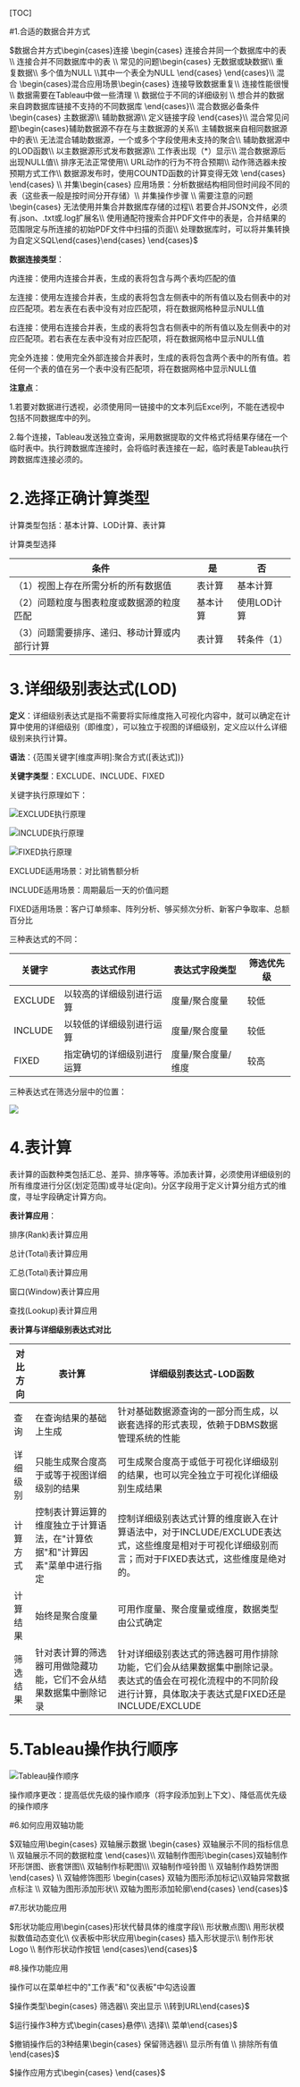[TOC]

#1.合适的数据合并方式

$数据合并方式\begin{cases}连接 \begin{cases} 连接合并同一个数据库中的表\\ 连接合并不同数据库中的表 \\ 常见的问题\begin{cases} 无数据或缺数据\\ 重复数据\\ 多个值为NULL \\其中一个表全为NULL \end{cases} \end{cases}\\ 混合 \begin{cases}混合应用场景\begin{cases} 连接导致数据重复\\ 连接性能很慢\\ 数据需要在Tableau中做一些清理 \\ 数据位于不同的详细级别 \\ 想合并的数据来自跨数据库链接不支持的不同数据库 \end{cases}\\ 混合数据必备条件\begin{cases} 主数据源\\ 辅助数据源\\ 定义链接字段 \end{cases}\\ 混合常见问题\begin{cases}辅助数据源不存在与主数据源的关系\\ 主辅数据来自相同数据源中的表\\ 无法混合辅助数据源，一个或多个字段使用未支持的聚合\\ 辅助数据源中的LOD函数\\ 以主数据源形式发布数据源\\ 工作表出现（*）显示\\ 混合数据源后出现NULL值\\ 排序无法正常使用\\ URL动作的行为不符合预期\\ 动作筛选器未按预期方式工作\\ 数据源发布时，使用COUNTD函数的计算变得无效 \end{cases}  \end{cases}  \\ 并集\begin{cases} 应用场景：分析数据结构相同但时间段不同的表（这些表一般是按时间分开存储）\\ 并集操作步骤 \\ 需要注意的问题\begin{cases} 无法使用并集合并数据库存储的过程\\ 若要合并JSON文件，必须有.json、.txt或.log扩展名\\ 使用通配符搜索合并PDF文件中的表是，合并结果的范围限定与所连接的初始PDF文件中扫描的页面\\ 处理数据库时，可以将并集转换为自定义SQL\end{cases}\end{cases} \end{cases}$



**数据连接类型**：

内连接：使用内连接合并表，生成的表将包含与两个表均匹配的值

左连接：使用左连接合并表，生成的表将包含左侧表中的所有值以及右侧表中的对应匹配项。若左表在右表中没有对应匹配项，将在数据网格种显示NULL值

右连接：使用右连接合并表，生成的表将包含右侧表中的所有值以及左侧表中的对应匹配项。若右表在左表中没有对应匹配项，将在数据网格中显示NULL值

完全外连接：使用完全外部连接合并表时，生成的表将包含两个表中的所有值。若任何一个表的值在另一个表中没有匹配项，将在数据网格中显示NULL值



**注意点**：

1.若要对数据进行透视，必须使用同一链接中的文本列后Excel列，不能在透视中包括不同数据库中的列。

2.每个连接，Tableau发送独立查询，采用数据提取的文件格式将结果存储在一个临时表中。执行跨数据库连接时，会将临时表连接在一起，临时表是Tableau执行跨数据库连接必须的。

# 2.选择正确计算类型

计算类型包括：基本计算、LOD计算、表计算

计算类型选择

| 条件                                          | 是       | 否          |
| --------------------------------------------- | -------- | ----------- |
| （1）视图上存在所需分析的所有数据值           | 表计算   | 基本计算    |
| （2）问题粒度与图表粒度或数据源的粒度匹配     | 基本计算 | 使用LOD计算 |
| （3）问题需要排序、递归、移动计算或内部行计算 | 表计算   | 转条件（1） |

# 3.详细级别表达式(LOD)

**定义**：详细级别表达式是指不需要将实际维度拖入可视化内容中，就可以确定在计算中使用的详细级别（即维度），可以独立于视图的详细级别，定义应以什么详细级别来执行计算。

**语法**：{范围关键字[维度声明]:聚合方式([表达式])}

**关键字类型**：EXCLUDE、INCLUDE、FIXED

关键字执行原理如下：

![EXCLUDE执行原理](images/EXCLUDE执行原理.png)

![INCLUDE执行原理](images/INCLUDE执行原理.png)

![FIXED执行原理](images/FIXED执行原理.png)

EXCLUDE适用场景：对比销售额分析

INCLUDE适用场景：周期最后一天的价值问题

FIXED适用场景：客户订单频率、阵列分析、够买频次分析、新客户争取率、总额百分比

三种表达式的不同：

| 关键字  | 表达式作用                 | 表达式字段类型     | 筛选优先级 |
| ------- | -------------------------- | ------------------ | ---------- |
| EXCLUDE | 以较高的详细级别进行运算   | 度量/聚合度量      | 较低       |
| INCLUDE | 以较低的详细级别进行运算   | 度量/聚合度量      | 较低       |
| FIXED   | 指定确切的详细级别进行运算 | 度量/聚合度量/维度 | 较高       |

三种表达式在筛选分层中的位置：

![](images/3种表达式在筛选分层中的位置.png)



# 4.表计算

表计算的函数种类包括汇总、差异、排序等等。添加表计算，必须使用详细级别的所有维度进行分区(划定范围)或寻址(定向)。分区字段用于定义计算分组方式的维度，寻址字段确定计算方向。

**表计算应用**：

排序(Rank)表计算应用

总计(Total)表计算应用

汇总(Total)表计算应用

窗口(Window)表计算应用

查找(Lookup)表计算应用

**表计算与详细级别表达式对比**

| 对比方向 | 表计算                                                       | 详细级别表达式-LOD函数                                       |
| -------- | ------------------------------------------------------------ | ------------------------------------------------------------ |
| 查询     | 在查询结果的基础上生成                                       | 针对基础数据源查询的一部分而生成，以嵌套选择的形式表现，依赖于DBMS数据管理系统的性能 |
| 详细级别 | 只能生成聚合度高于或等于视图详细级别的结果                   | 可生成聚合度高于或低于可视化详细级别的结果，也可以完全独立于可视化详细级别生成结果 |
| 计算方式 | 控制表计算运算的维度独立于计算语法，在"计算依据"和"计算因素"菜单中进行指定 | 控制详细级别表达式计算的维度嵌入在计算语法中，对于INCLUDE/EXCLUDE表达式，这些维度是相对于可视化详细级别而言；而对于FIXED表达式，这些维度是绝对的。 |
| 计算结果 | 始终是聚合度量                                               | 可用作度量、聚合度量或维度，数据类型由公式确定               |
| 筛选结果 | 针对表计算的筛选器可用做隐藏功能，它们不会从结果数据集中删除记录 | 针对详细级别表达式的筛选器可用作排除功能，它们会从结果数据集中删除记录。表达式的值会在可视化流程中的不同阶段进行计算，具体取决于表达式是FIXED还是INCLUDE/EXCLUDE |



# 5.Tableau操作执行顺序

![Tableau操作顺序](images/Tableau操作执行顺序.png)

操作顺序更改：提高低优先级的操作顺序（将字段添加到上下文）、降低高优先级的操作顺序



#6.如何应用双轴功能

$双轴应用\begin{cases} 双轴展示数据 \begin{cases} 双轴展示不同的指标信息\\ 双轴展示不同的数据粒度 \end{cases}\\   双轴制作图形\begin{cases}双轴制作环形饼图、嵌套饼图\\ 双轴制作标靶图\\\ 双轴制作哑铃图 \\ 双轴制作趋势饼图 \end{cases} \\ 双轴修饰图形 \begin{cases} 双轴为图形添加标记\\双轴异常数据点标注 \\ 双轴为图形添加形状\\ 双轴为图形添加轮廓\end{cases} \end{cases}$

#7.形状功能应用

$形状功能应用\begin{cases}形状代替具体的维度字段\\ 形状散点图\\ 用形状模拟数值动态变化\\ 仪表板中形状应用\begin{cases}  插入形状提示\\ 制作形状Logo \\ 制作形状动作按钮 \end{cases}\end{cases}$

#8.操作功能应用

操作可以在菜单栏中的"工作表"和"仪表板"中勾选设置

$操作类型\begin{cases} 筛选器\\ 突出显示 \\转到URL\end{cases}$

$运行操作3种方式\begin{cases}悬停\\ 选择\\ 菜单\end{cases}$

$撤销操作后的3种结果\begin{cases} 保留筛选器\\ 显示所有值 \\ 排除所有值\end{cases}$

$操作应用方式\begin{cases} \end{cases}$